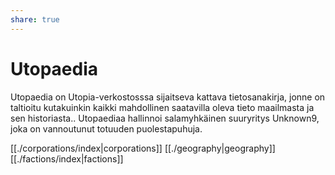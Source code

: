 ```yaml
---
share: true
---
```

# Utopaedia

Utopaedia on Utopia-verkostosssa sijaitseva kattava tietosanakirja, jonne on taltioitu kutakuinkin kaikki mahdollinen saatavilla oleva tieto maailmasta ja sen historiasta.. Utopaediaa hallinnoi salamyhkäinen suuryritys Unknown9, joka on vannoutunut totuuden puolestapuhuja.

[[./corporations/index|corporations]]
[[./geography|geography]]
[[./factions/index|factions]]